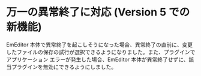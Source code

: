 # 万一の異常終了に対応 (Version 5 での新機能)

EmEditor 本体で異常終了を起こしそうになった場合、異常終了の直前に、変更したファイルの保存の試行が選択できるようになりました。また、プラグインでアプリケーション エラーが発生した場合、EmEditor 本体が異常終了せずに、該当プラグインを無効にできるようにしました。